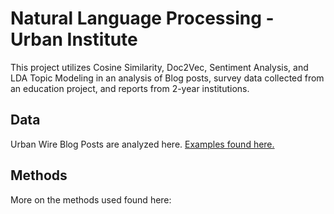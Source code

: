 # Natural Language Processing - Urban Institute

This project utilizes Cosine Similarity, Doc2Vec, Sentiment Analysis, and LDA Topic Modeling in an analysis of Blog posts, survey data collected from an education project, and reports from 2-year institutions.


## Data

Urban Wire Blog Posts are analyzed here. [Examples found here.](https://www.urban.org/urban-wire/are-research-universities-our-best-tool-against-rising-inequality)

## Methods

More on the methods used found here: 

